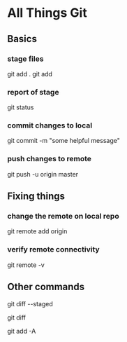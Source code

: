 # All Things Git

## Basics
### stage files
git add .
git add <file>

### report of stage
git status

### commit changes to local
git commit -m "some helpful message"

### push changes to remote
git push -u origin master

## Fixing things
### change the remote on local repo
git remote add origin <SSH path>

### verify remote connectivity
git remote -v

## Other commands
git diff --staged

git diff

git add -A
